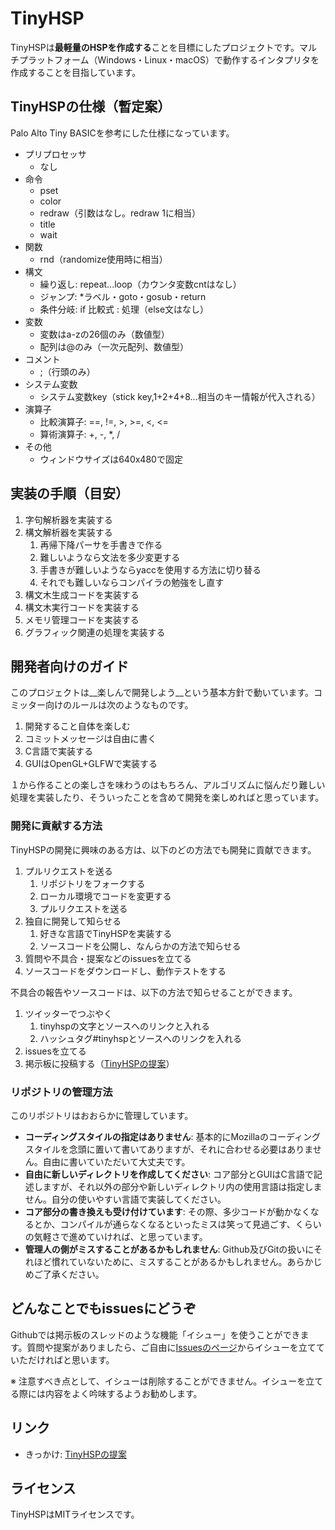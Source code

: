 # TinyHSP

TinyHSPは**最軽量のHSPを作成する**ことを目標にしたプロジェクトです。マルチプラットフォーム（Windows・Linux・macOS）で動作するインタプリタを作成することを目指しています。

## TinyHSPの仕様（暫定案）

Palo Alto Tiny BASICを参考にした仕様になっています。

- プリプロセッサ
    - なし
- 命令
    - pset
    - color
    - redraw（引数はなし。redraw 1に相当）
    - title
    - wait
- 関数
    - rnd（randomize使用時に相当）
- 構文
    - 繰り返し: repeat...loop（カウンタ変数cntはなし）
    - ジャンプ: \*ラベル・goto・gosub・return
    - 条件分岐: if 比較式 : 処理（else文はなし）
- 変数
    - 変数はa-zの26個のみ（数値型）
    - 配列は@のみ（一次元配列、数値型）
- コメント
    - ;（行頭のみ）
- システム変数
    - システム変数key（stick key,1+2+4+8...相当のキー情報が代入される）
- 演算子
    - 比較演算子: ==, !=, >, >=, <, <=
    - 算術演算子: +, -, *, /
- その他
    - ウィンドウサイズは640x480で固定

## 実装の手順（目安）

1. 字句解析器を実装する
2. 構文解析器を実装する
    1. 再帰下降パーサを手書きで作る
    2. 難しいようなら文法を多少変更する
    3. 手書きが難しいようならyaccを使用する方法に切り替る
    4. それでも難しいならコンパイラの勉強をし直す
3. 構文木生成コードを実装する
4. 構文木実行コードを実装する
5. メモリ管理コードを実装する
6. グラフィック関連の処理を実装する

## 開発者向けのガイド

このプロジェクトは__楽しんで開発しよう__という基本方針で動いています。コミッター向けのルールは次のようなものです。

1. 開発すること自体を楽しむ
2. コミットメッセージは自由に書く
3. C言語で実装する
4. GUIはOpenGL+GLFWで実装する

１から作ることの楽しさを味わうのはもちろん、アルゴリズムに悩んだり難しい処理を実装したり、そういったことを含めて開発を楽しめればと思っています。

### 開発に貢献する方法

TinyHSPの開発に興味のある方は、以下のどの方法でも開発に貢献できます。

1. プルリクエストを送る
    1. リポジトリをフォークする
    2. ローカル環境でコードを変更する
    3. プルリクエストを送る
2. 独自に開発して知らせる
    1. 好きな言語でTinyHSPを実装する
    2. ソースコードを公開し、なんらかの方法で知らせる
3. 質問や不具合・提案などのissuesを立てる
4. ソースコードをダウンロードし、動作テストをする

不具合の報告やソースコードは、以下の方法で知らせることができます。

1. ツイッターでつぶやく
    1. tinyhspの文字とソースへのリンクと入れる
    2. ハッシュタグ\#tinyhspとソースへのリンクを入れる
2. issuesを立てる
3. 掲示板に投稿する（[TinyHSPの提案](http://hsp.tv/play/pforum.php?mode=all&num=77515)）

### リポジトリの管理方法

このリポジトリはおおらかに管理しています。

- __コーディングスタイルの指定はありません__: 基本的にMozillaのコーディングスタイルを念頭に置いて書いてありますが、それに合わせる必要はありません。自由に書いていただいて大丈夫です。
- __自由に新しいディレクトリを作成してください__: コア部分とGUIはC言語で記述しますが、それ以外の部分や新しいディレクトリ内の使用言語は指定しません。自分の使いやすい言語で実装してください。
- __コア部分の書き換えも受け付けています__: その際、多少コードが動かなくなるとか、コンパイルが通らなくなるといったミスは笑って見過ごす、くらいの気軽さで進めていければ、と思っています。
- __管理人の側がミスすることがあるかもしれません__: Github及びGitの扱いにそれほど慣れていないために、ミスすることがあるかもしれません。あらかじめご了承ください。

## どんなことでもissuesにどうぞ

Githubでは掲示板のスレッドのような機能「イシュー」を使うことができます。質問や提案がありましたら、ご自由に[Issuesのページ](https://github.com/dolphilia/tinyhsp/issues)からイシューを立てていただければと思います。

※ 注意すべき点として、イシューは削除することができません。イシューを立てる際には内容をよく吟味するようお勧めします。

## リンク

- きっかけ: [TinyHSPの提案](http://hsp.tv/play/pforum.php?mode=all&num=77515)

## ライセンス

TinyHSPはMITライセンスです。
